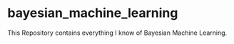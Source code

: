 # bayesian_machine_learning
This Repository contains everything I know of Bayesian Machine Learning.
